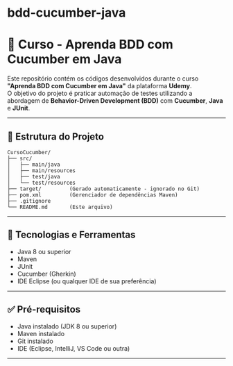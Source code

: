 # bdd-cucumber-java

# 🥒 Curso - Aprenda BDD com Cucumber em Java

Este repositório contém os códigos desenvolvidos durante o curso **"Aprenda BDD com Cucumber em Java"** da plataforma **Udemy**.  
O objetivo do projeto é praticar automação de testes utilizando a abordagem de **Behavior-Driven Development (BDD)** com **Cucumber**, **Java** e **JUnit**.

---

## 📁 Estrutura do Projeto

```
CursoCucumber/
├── src/
│   ├── main/java
│   ├── main/resources
│   ├── test/java
│   └── test/resources
├── target/         (Gerado automaticamente - ignorado no Git)
├── pom.xml         (Gerenciador de dependências Maven)
├── .gitignore
└── README.md       (Este arquivo)
```

---

## 🚀 Tecnologias e Ferramentas

- Java 8 ou superior
- Maven
- JUnit
- Cucumber (Gherkin)
- IDE Eclipse (ou qualquer IDE de sua preferência)

---

## ✅ Pré-requisitos

- Java instalado (JDK 8 ou superior)
- Maven instalado
- Git instalado
- IDE (Eclipse, IntelliJ, VS Code ou outra)

---
